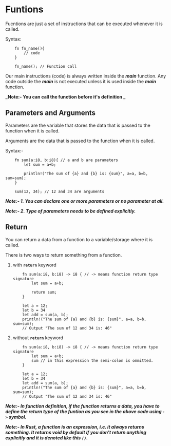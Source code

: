 # Funtions

Fucntions are just a set of instructions that can be executed whenever it is called.

Syntax:

```
    fn fn_name(){
        // code
    }

    fn_name(); // Function call
```

Our main instructions (code) is always written inside the **_main_** function. Any code outside the **_main_** is not executed unless it is used inside the **_main_** function.

**_Note:- You can call the function before it's definition _**

## Parameters and Arguments

Parameters are the variable that stores the data that is passed to the function when it is called.

Arguments are the data that is passed to the function when it is called.

Syntax:-

```
    fn sum(a:i8, b:i8){ // a and b are parameters
        let sum = a+b;

        println!("The sum of {a} and {b} is: {sum}", a=a, b=b, sum=sum);
    }

    sum(12, 34); // 12 and 34 are arguments
```

**_Note:- 1. You can declare one or more parameters or no parameter at all._**

**_Note:- 2. Type of parameters needs to be defined explicitly._**

## Return

You can return a data from a function to a variable/storage where it is called.

There is two ways to return something from a function.

1. with **`return`** keyword

   ```
       fn sum(a:i8, b:i8) -> i8 { // -> means function return type signature
           let sum = a+b;

           return sum;
       }

       let a = 12;
       let b = 34
       let add = sum(a, b);
       println!("The sum of {a} and {b} is: {sum}", a=a, b=b, sum=sum);
       // Output "The sum of 12 and 34 is: 46"
   ```

2. without **`return`** keyword

   ```
       fn sum(a:i8, b:i8) -> i8 { // -> means function return type signature
           let sum = a+b;
           sum // in this expression the semi-colon is ommitted.
       }

       let a = 12;
       let b = 34
       let add = sum(a, b);
       println!("The sum of {a} and {b} is: {sum}", a=a, b=b, sum=sum);
       // Output "The sum of 12 and 34 is: 46"
   ```

**_Note:- In function definition, if the function returns a data, you have to define the return type of the funtion as you see in the above code using `->` symbol._**

**_Note:- In Rust, a function is an expression, i.e. it always returns something. It returns void by default if you don't return anything explicitly and it is denoted like this `()`._**
